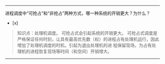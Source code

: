 ---
进程调度中“可抢占”和“非抢占”两种方式，哪一种系统的开销更大？为什么？
- [x]  

> 知识点：处理机调度。
> 可抢占式会引起系统的开销更大。 可抢占式调度是严格保证任何时刻，让具有最高优先数（权）的进程占有处理机运行，因此增加了处理机调度的时机，引起为退出处理机的进
> 程保留现场，为占有处理机的进程恢复现场等时间（和空间）开销增大。

---